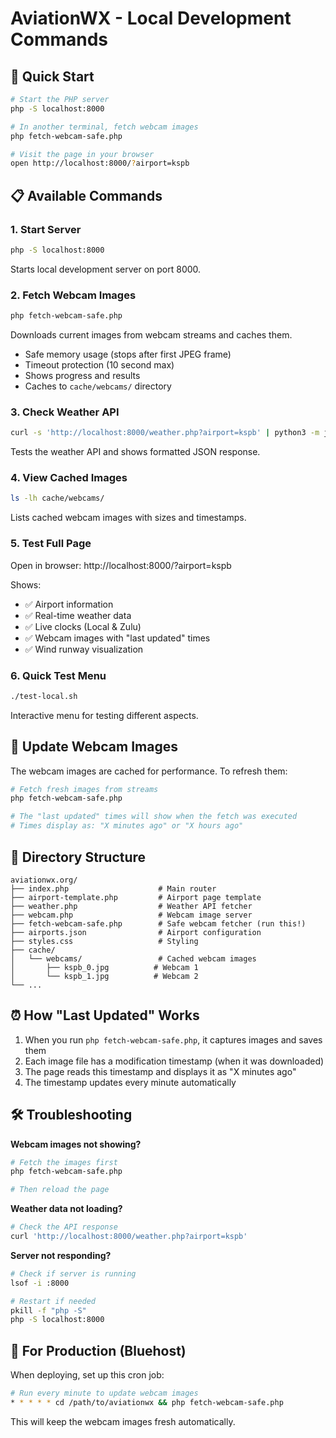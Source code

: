 # AviationWX - Local Development Commands

## 🚀 Quick Start

```bash
# Start the PHP server
php -S localhost:8000

# In another terminal, fetch webcam images
php fetch-webcam-safe.php

# Visit the page in your browser
open http://localhost:8000/?airport=kspb
```

## 📋 Available Commands

### 1. Start Server
```bash
php -S localhost:8000
```
Starts local development server on port 8000.

### 2. Fetch Webcam Images
```bash
php fetch-webcam-safe.php
```
Downloads current images from webcam streams and caches them.
- Safe memory usage (stops after first JPEG frame)
- Timeout protection (10 second max)
- Shows progress and results
- Caches to `cache/webcams/` directory

### 3. Check Weather API
```bash
curl -s 'http://localhost:8000/weather.php?airport=kspb' | python3 -m json.tool
```
Tests the weather API and shows formatted JSON response.

### 4. View Cached Images
```bash
ls -lh cache/webcams/
```
Lists cached webcam images with sizes and timestamps.

### 5. Test Full Page
Open in browser: http://localhost:8000/?airport=kspb

Shows:
- ✅ Airport information
- ✅ Real-time weather data
- ✅ Live clocks (Local & Zulu)
- ✅ Webcam images with "last updated" times
- ✅ Wind runway visualization

### 6. Quick Test Menu
```bash
./test-local.sh
```
Interactive menu for testing different aspects.

## 🔄 Update Webcam Images

The webcam images are cached for performance. To refresh them:

```bash
# Fetch fresh images from streams
php fetch-webcam-safe.php

# The "last updated" times will show when the fetch was executed
# Times display as: "X minutes ago" or "X hours ago"
```

## 📁 Directory Structure

```
aviationwx.org/
├── index.php                    # Main router
├── airport-template.php         # Airport page template
├── weather.php                  # Weather API fetcher
├── webcam.php                   # Webcam image server
├── fetch-webcam-safe.php        # Safe webcam fetcher (run this!)
├── airports.json                # Airport configuration
├── styles.css                   # Styling
├── cache/
│   └── webcams/                 # Cached webcam images
│       ├── kspb_0.jpg          # Webcam 1
│       └── kspb_1.jpg          # Webcam 2
└── ...
```

## ⏰ How "Last Updated" Works

1. When you run `php fetch-webcam-safe.php`, it captures images and saves them
2. Each image file has a modification timestamp (when it was downloaded)
3. The page reads this timestamp and displays it as "X minutes ago"
4. The timestamp updates every minute automatically

## 🛠️ Troubleshooting

**Webcam images not showing?**
```bash
# Fetch the images first
php fetch-webcam-safe.php

# Then reload the page
```

**Weather data not loading?**
```bash
# Check the API response
curl 'http://localhost:8000/weather.php?airport=kspb'
```

**Server not responding?**
```bash
# Check if server is running
lsof -i :8000

# Restart if needed
pkill -f "php -S"
php -S localhost:8000
```

## 🎯 For Production (Bluehost)

When deploying, set up this cron job:
```bash
# Run every minute to update webcam images
* * * * * cd /path/to/aviationwx && php fetch-webcam-safe.php
```

This will keep the webcam images fresh automatically.

